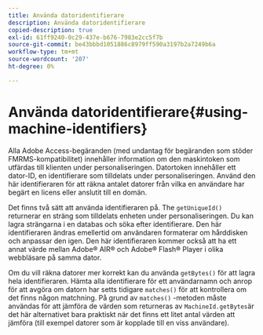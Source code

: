 ```yaml
---
title: Använda datoridentifierare
description: Använda datoridentifierare
copied-description: true
exl-id: 61ff9240-0c29-437e-b676-7983e2cc5f7b
source-git-commit: be43bbbd1051886c8979ff590a3197b2a7249b6a
workflow-type: tm+mt
source-wordcount: '207'
ht-degree: 0%

---
```


# Använda datoridentifierare{#using-machine-identifiers}

Alla Adobe Access-begäranden (med undantag för begäranden som stöder FMRMS-kompatibilitet) innehåller information om den maskintoken som utfärdas till klienten under personaliseringen. Datortoken innehåller ett dator-ID, en identifierare som tilldelats under personaliseringen. Använd den här identifieraren för att räkna antalet datorer från vilka en användare har begärt en licens eller anslutit till en domän.

Det finns två sätt att använda identifieraren på. The `getUniqueId()` returnerar en sträng som tilldelats enheten under personaliseringen. Du kan lagra strängarna i en databas och söka efter identifierare. Den här identifieraren ändras emellertid om användaren formaterar om hårddisken och anpassar den igen. Den här identifieraren kommer också att ha ett annat värde mellan Adobe® AIR® och Adobe® Flash® Player i olika webbläsare på samma dator.

Om du vill räkna datorer mer korrekt kan du använda `getBytes()` för att lagra hela identifieraren. Hämta alla identifierare för ett användarnamn och anrop för att avgöra om datorn har setts tidigare `matches()` för att kontrollera om det finns någon matchning. På grund av `matches()` -metoden måste användas för att jämföra de värden som returneras av `MachineId.getBytes`är det här alternativet bara praktiskt när det finns ett litet antal värden att jämföra (till exempel datorer som är kopplade till en viss användare).
